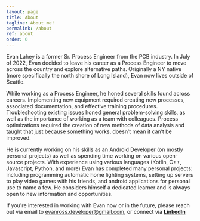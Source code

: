 ```yaml
---
layout: page
title: About
tagline: About me!
permalink: /about
ref: about
order: 0
---
```


Evan Lahey is a former Sr. Process Engineer from the PCB industry. In July of 2022, Evan decided to leave his career as a Process Engineer to move across the country and explore alternative paths. Originally a NY native (more specifically the north shore of Long Island), Evan now lives outside of Seattle. 

While working as a Process Engineer, he honed several skills found across careers. Implementing new equipment required creating new processes, associated documentation, and effective training procedures. Troubleshooting existing issues honed general problem-solving skills, as well as the importance of working as a team with colleagues. Process optimizations required the creation of new methods of data analysis and taught that just because something works, doesn’t mean it can’t be improved. 

He is currently working on his skills as an Android Developer (on mostly personal projects) as well as spending time working on various open-source projects. With experience using various languages (Kotlin, C++, Javascript, Python, and more) Evan has completed many personal projects: including programming automatic home lighting systems, setting up servers to play video games with his friends, and android applications for personal use to name a few. He considers himself a dedicated learner and is always open to new information and opportunities. 

If you're interested in working with Evan now or in the future, please reach out via email to [evanross.developer@gmail.com](mailto:evanross.developer@gmail.com), or connect via **[LinkedIn](https://www.linkedin.com/in/evanlahey/)**